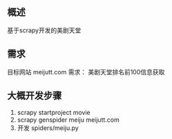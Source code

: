 ## 概述
基于scrapy开发的美剧天堂

## 需求
目标网站 meijutt.com
需求： 美剧天堂排名前100信息获取 

## 大概开发步骤
1. scrapy startproject movie
2. scrapy genspider meiju meijutt.com
3. 开发  spiders/meiju.py


